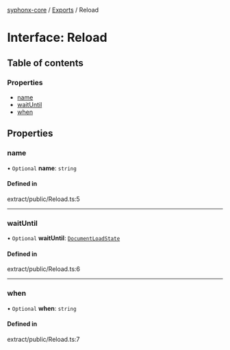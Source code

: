 [syphonx-core](../README.md) / [Exports](../modules.md) / Reload

# Interface: Reload

## Table of contents

### Properties

- [name](Reload.md#name)
- [waitUntil](Reload.md#waituntil)
- [when](Reload.md#when)

## Properties

### name

• `Optional` **name**: `string`

#### Defined in

extract/public/Reload.ts:5

___

### waitUntil

• `Optional` **waitUntil**: [`DocumentLoadState`](../modules.md#documentloadstate)

#### Defined in

extract/public/Reload.ts:6

___

### when

• `Optional` **when**: `string`

#### Defined in

extract/public/Reload.ts:7
